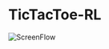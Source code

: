# TicTacToe-RL


![ScreenFlow](https://github.com/WhiteSpite/TicTacToe-RL/assets/113059464/890692db-574e-4012-a724-3115fa4b5d3e)
